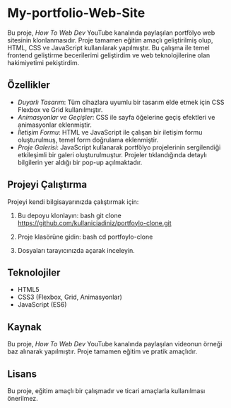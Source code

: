 ﻿# My-portfolio-Web-Site
Bu proje, *How To Web Dev* YouTube kanalında paylaşılan portfölyo web sitesinin klonlanmasıdır. Proje tamamen eğitim amaçlı geliştirilmiş olup, HTML, CSS ve JavaScript kullanılarak yapılmıştır. Bu çalışma ile temel frontend geliştirme becerilerimi geliştirdim ve web teknolojilerine olan hakimiyetimi pekiştirdim.

## Özellikler

- *Duyarlı Tasarım*: Tüm cihazlara uyumlu bir tasarım elde etmek için CSS Flexbox ve Grid kullanılmıştır.
- *Animasyonlar ve Geçişler*: CSS ile sayfa öğelerine geçiş efektleri ve animasyonlar eklenmiştir.
- *İletişim Formu*: HTML ve JavaScript ile çalışan bir iletişim formu oluşturulmuş, temel form doğrulama eklenmiştir.
- *Proje Galerisi*: JavaScript kullanarak portfölyo projelerinin sergilendiği etkileşimli bir galeri oluşturulmuştur. Projeler tıklandığında detaylı bilgilerin yer aldığı bir pop-up açılmaktadır.

## Projeyi Çalıştırma

Projeyi kendi bilgisayarınızda çalıştırmak için:

1. Bu depoyu klonlayın:
    bash
    git clone https://github.com/kullaniciadiniz/portfoylo-clone.git
    

2. Proje klasörüne gidin:
    bash
    cd portfoylo-clone
    

3. Dosyaları tarayıcınızda açarak inceleyin.

## Teknolojiler

- HTML5
- CSS3 (Flexbox, Grid, Animasyonlar)
- JavaScript (ES6)

## Kaynak

Bu proje, *How To Web Dev* YouTube kanalında paylaşılan videonun örneği baz alınarak yapılmıştır. Proje tamamen eğitim ve pratik amaçlıdır.

## Lisans

Bu proje, eğitim amaçlı bir çalışmadır ve ticari amaçlarla kullanılması önerilmez.
